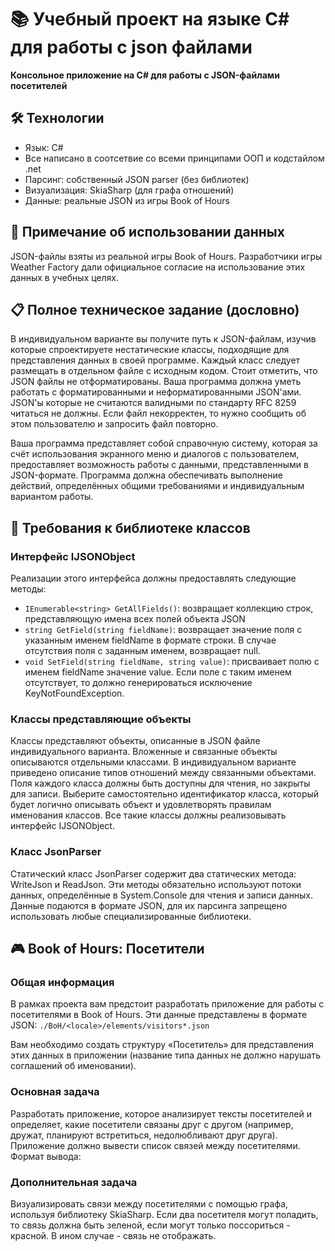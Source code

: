 # 📚 Учебный проект на языке C# для работы с json файлами

**Консольное приложение на C# для работы с JSON-файлами посетителей**

## 🛠 Технологии
- Язык: C#
- Все написано в соотсетвие со всеми принципами ООП и кодстайлом .net
- Парсинг: собственный JSON parser (без библиотек)
- Визуализация: SkiaSharp (для графа отношений)
- Данные: реальные JSON из игры Book of Hours

## 📜 Примечание об использовании данных
JSON-файлы взяты из реальной игры Book of Hours. Разработчики игры Weather Factory дали официальное согласие на использование этих данных в учебных целях.

## 📋 Полное техническое задание (дословно)

В индивидуальном варианте вы получите путь к JSON-файлам, изучив которые спроектируете нестатические классы, подходящие для представления данных в своей программе. Каждый класс следует размещать в отдельном файле с исходным кодом. Стоит отметить, что JSON файлы не отформатированы. Ваша программа должна уметь работать с форматированными и неформатированными JSON'ами. JSON'ы которые не считаются валидными по стандарту RFC 8259 читаться не должны. Если файл некорректен, то нужно сообщить об этом пользователю и запросить файл повторно.

Ваша программа представляет собой справочную систему, которая за счёт использования экранного меню и диалогов с пользователем, предоставляет возможность работы с данными, представленными в JSON-формате. Программа должна обеспечивать выполнение действий, определённых общими требованиями и индивидуальным вариантом работы.

## 🔧 Требования к библиотеке классов

### Интерфейс IJSONObject
Реализации этого интерфейса должны предоставлять следующие методы:
- `IEnumerable<string> GetAllFields()`: возвращает коллекцию строк, представляющую имена всех полей объекта JSON
- `string GetField(string fieldName)`: возвращает значение поля с указанным именем fieldName в формате строки. В случае отсутствия поля с заданным именем, возвращает null.
- `void SetField(string fieldName, string value)`: присваивает полю с именем fieldName значение value. Если поле с таким именем отсутствует, то должно генерироваться исключение KeyNotFoundException.

### Классы представляющие объекты
Классы представляют объекты, описанные в JSON файле индивидуального варианта. Вложенные и связанные объекты описываются отдельными классами. В индивидуальном варианте приведено описание типов отношений между связанными объектами. Поля каждого класса должны быть доступны для чтения, но закрыты для записи. Выберите самостоятельно идентификатор класса, который будет логично описывать объект и удовлетворять правилам именования классов. Все такие классы должны реализовывать интерфейс IJSONObject.

### Класс JsonParser
Статический класс JsonParser содержит два статических метода: WriteJson и ReadJson. Эти методы обязательно используют потоки данных, определённые в System.Console для чтения и записи данных. Данные подаются в формате JSON, для их парсинга запрещено использовать любые специализированные библиотеки.

## 🎮 Book of Hours: Посетители

### Общая информация
В рамках проекта вам предстоит разработать приложение для работы с посетителями в Book of Hours. Эти данные представлены в формате JSON: `./BoH/<locale>/elements/visitors*.json`

Вам необходимо создать структуру «Посетитель» для представления этих данных в приложении (название типа данных не должно нарушать соглашений об именовании).

### Основная задача
Разработать приложение, которое анализирует тексты посетителей и определяет, какие посетители связаны друг с другом (например, дружат, планируют встретиться, недолюбливают друг друга). Приложение должно вывести список связей между посетителями. Формат вывода:
### Дополнительная задача
Визуализировать связи между посетителями с помощью графа, используя библиотеку SkiaSharp. Если два посетителя могут поладить, то связь должна быть зеленой, если могут только поссориться - красной. В ином случае - связь не отображать.

